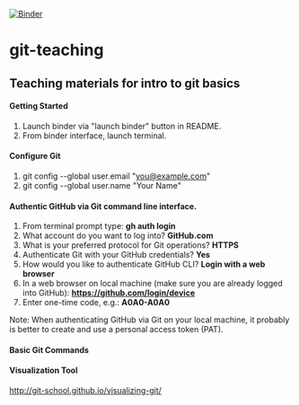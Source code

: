 [![Binder](https://mybinder.org/badge_logo.svg)](https://mybinder.org/v2/gh/switt4/git-teaching/main)

# git-teaching
## Teaching materials for intro to git basics

#### Getting Started
1. Launch binder via "launch binder" button in README.
2. From binder interface, launch terminal.

#### Configure Git
1. git config --global user.email "you@example.com"
2. git config --global user.name "Your Name"

#### Authentic GitHub via Git command line interface.
1. From terminal prompt type: **gh auth login**
2. What account do you want to log into? **GitHub.com**
3. What is your preferred protocol for Git operations? **HTTPS**
4. Authenticate Git with your GitHub credentials? **Yes**
5. How would you like to authenticate GitHub CLI? **Login with a web browser**
6. In a web browser on local machine (make sure you are already logged into GitHub): **https://github.com/login/device**
7. Enter one-time code, e.g.: **A0A0-A0A0**

Note: When authenticating GitHub via Git on your local machine, it probably is better to create and use a personal access token (PAT).

#### Basic Git Commands

#### Visualization Tool
http://git-school.github.io/visualizing-git/
